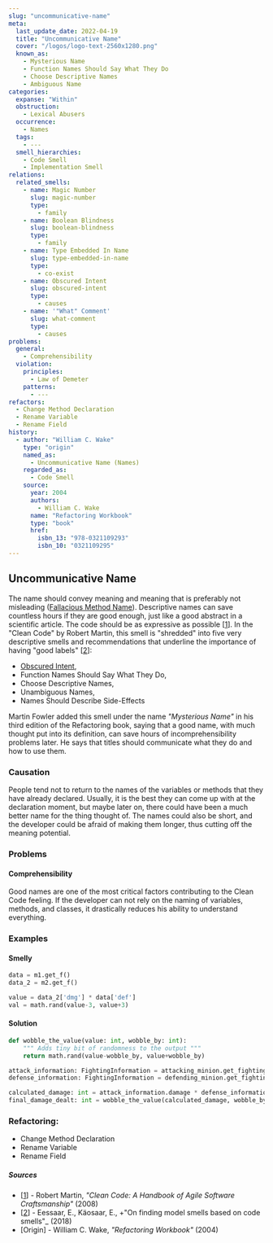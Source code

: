```yaml
---
slug: "uncommunicative-name"
meta:
  last_update_date: 2022-04-19
  title: "Uncommunicative Name"
  cover: "/logos/logo-text-2560x1280.png"
  known_as:
    - Mysterious Name
    - Function Names Should Say What They Do
    - Choose Descriptive Names
    - Ambiguous Name
categories:
  expanse: "Within"
  obstruction:
    - Lexical Abusers
  occurrence:
    - Names
  tags:
    - ---
  smell_hierarchies:
    - Code Smell
    - Implementation Smell
relations:
  related_smells:
    - name: Magic Number
      slug: magic-number
      type:
        - family
    - name: Boolean Blindness
      slug: boolean-blindness
      type:
        - family
    - name: Type Embedded In Name
      slug: type-embedded-in-name
      type:
        - co-exist
    - name: Obscured Intent
      slug: obscured-intent
      type:
        - causes
    - name: '"What" Comment'
      slug: what-comment
      type:
        - causes
problems:
  general:
    - Comprehensibility
  violation:
    principles:
      - Law of Demeter
    patterns:
      - ---
refactors:
  - Change Method Declaration
  - Rename Variable
  - Rename Field
history:
  - author: "William C. Wake"
    type: "origin"
    named_as:
      - Uncommunicative Name (Names)
    regarded_as:
      - Code Smell
    source:
      year: 2004
      authors:
        - William C. Wake
      name: "Refactoring Workbook"
      type: "book"
      href:
        isbn_13: "978-0321109293"
        isbn_10: "0321109295"
---
```


## Uncommunicative Name

The name should convey meaning and meaning that is preferably not misleading ([Fallacious Method Name](./fallacious-method-name.md)). Descriptive names can save countless hours if they are good enough, just like a good abstract in a scientific article. The code should be as expressive as possible [[1](#sources)]. In the "Clean Code" by Robert Martin, this smell is "shredded" into five very descriptive smells and recommendations that underline the importance of having "good labels" [[2](#sources)]:

- [Obscured Intent](./obscured-intent.md),
- Function Names Should Say What They Do,
- Choose Descriptive Names,
- Unambiguous Names,
- Names Should Describe Side-Effects

Martin Fowler added this smell under the name _"Mysterious Name"_ in his third edition of the Refactoring book, saying that a good name, with much thought put into its definition, can save hours of incomprehensibility problems later. He says that titles should communicate what they do and how to use them.

### Causation

People tend not to return to the names of the variables or methods that they have already declared. Usually, it is the best they can come up with at the declaration moment, but maybe later on, there could have been a much better name for the thing thought of. The names could also be short, and the developer could be afraid of making them longer, thus cutting off the meaning potential.

### Problems

#### **Comprehensibility**

Good names are one of the most critical factors contributing to the Clean Code feeling. If the developer can not rely on the naming of variables, methods, and classes, it drastically reduces his ability to understand everything.

### Examples

<div class="example-block">

#### Smelly

```py
data = m1.get_f()
data_2 = m2.get_f()

value = data_2['dmg'] * data['def']
val = math.rand(value-3, value+3)
```

#### Solution

```py
def wobble_the_value(value: int, wobble_by: int):
    """ Adds tiny bit of randomness to the output """
    return math.rand(value-wobble_by, value+wobble_by)

attack_information: FightingInformation = attacking_minion.get_fighting_information()
defense_information: FightingInformation = defending_minion.get_fighting_information()

calculated_damage: int = attack_information.damage * defense_information.defense
final_damage_dealt: int = wobble_the_value(calculated_damage, wobble_by=3)
```

</div>

### Refactoring:

- Change Method Declaration
- Rename Variable
- Rename Field

##### Sources

- [[1](#sources)] - Robert Martin, _"Clean Code: A Handbook of Agile Software Craftsmanship"_ (2008)
- [[2](#sources)] - Eessaar, E., Käosaar, E., +"On finding model smells based on code smells"\_ (2018)
- [Origin] - William C. Wake, _"Refactoring Workbook"_ (2004)
